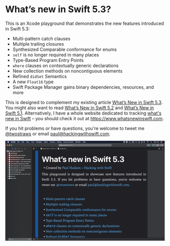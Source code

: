 # What’s new in Swift 5.3?

This is an Xcode playground that demonstrates the new features introduced in Swift 5.3: 

* Multi-pattern catch clauses
* Multiple trailing closures
* Synthesized Comparable conformance for enums
* `self` is no longer required in many places
* Type-Based Program Entry Points
* `where` clauses on contextually generic declarations
* New collection methods on noncontiguous elements
* Refined `didSet` Semantics
* A new `Float16` type
* Swift Package Manager gains binary dependencies, resources, and more

This is designed to complement my existing article [What’s New in Swift 5.3](https://www.hackingwithswift.com/articles/218/whats-new-in-swift-5-3). You might also want to read [What’s New in Swift 5.2](https://www.hackingwithswift.com/articles/212/whats-new-in-swift-5-2) and [What’s New in Swift 5.1](https://www.hackingwithswift.com/articles/182/whats-new-in-swift-5-1). Alternatively, I have a whole website dedicated to tracking [what's new in Swift](https://www.whatsnewinswift.com) – you should check it out at <https://www.whatsnewinswift.com>.

If you hit problems or have questions, you're welcome to tweet me [@twostraws](https://twitter.com/twostraws) or email <paul@hackingwithswift.com>.

![Screenshot of Xcode 11.4 running this playground.](playground-screenshot.png)
